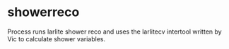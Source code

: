 # showerreco

Process runs larlite shower reco and uses the larlitecv intertool written by Vic to calculate shower variables.

